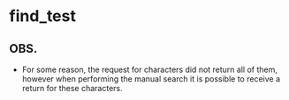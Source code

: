 # find_test

## OBS.
- For some reason, the request for characters did not return all of them, however when performing the manual search it is possible to receive a return for these characters.
